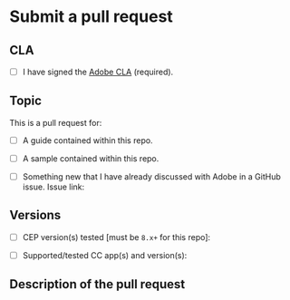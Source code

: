 # Submit a pull request

## CLA

- [ ] I have signed the [Adobe CLA](http://adobe.github.io/cla.html) (required).

## Topic

This is a pull request for:

- [ ] A guide contained within this repo.
- [ ] A sample contained within this repo.
- [ ] Something new that I have already discussed with Adobe in a GitHub issue. Issue link:


## Versions

- [ ] CEP version(s) tested [must be `8.x+` for this repo]:
- [ ] Supported/tested CC app(s) and version(s):


## Description of the pull request
